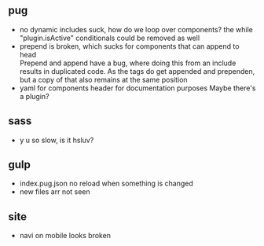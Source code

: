 ## pug
- no dynamic includes suck, how do we loop over components?
    the while "plugin.isActive" conditionals could be removed as well
- prepend is broken, which sucks for components that can append to head  
    Prepend and append have a bug, where doing this from an include results in duplicated code. As the tags do get appended and prependen, but a copy of that also remains at the same position 
- yaml for components header for documentation purposes
    Maybe there's a plugin?

## sass
- y u so slow, is it hsluv?

## gulp
- index.pug.json no reload when something is changed
- new files arr not seen

## site
- navi on mobile looks broken